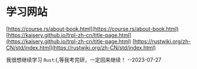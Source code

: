 # 学习网站

[https://course.rs/about-book.html](https://course.rs/about-book.html)
[https://kaisery.github.io/trpl-zh-cn/title-page.html](https://kaisery.github.io/trpl-zh-cn/title-page.html)
[https://rustwiki.org/zh-CN/std/index.html](https://rustwiki.org/zh-CN/std/index.html)

我很想继续学习 `Rust`:(,等我考完研，一定回来继续！
                                    					--2023-07-27
